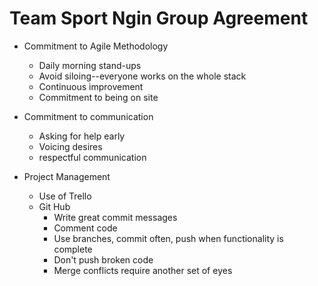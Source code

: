 # Team Sport Ngin Group Agreement

- Commitment to Agile Methodology
  - Daily morning stand-ups
  - Avoid siloing--everyone works on the whole stack
  - Continuous improvement
  - Commitment to being on site

- Commitment to communication
  - Asking for help early
  - Voicing desires
  - respectful communication

- Project Management
  - Use of Trello
  - Git Hub
    - Write great commit messages
    - Comment code
    - Use branches, commit often, push when functionality is complete
    - Don't push broken code
    - Merge conflicts require another set of eyes
